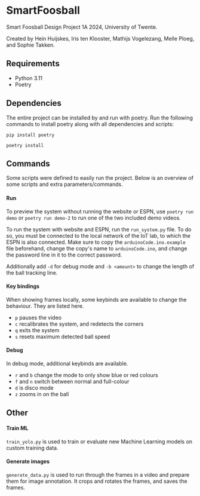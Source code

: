 # SmartFoosball
Smart Foosball Design Project 1A 2024, University of Twente. 

Created by Hein Huijskes, Iris ten Klooster, Mathijs Vogelezang, Melle Ploeg, and Sophie Takken.

## Requirements
- Python 3.11
- Poetry

## Dependencies
The entire project can be installed by and run with poetry. Run the following commands to install poetry along with all dependencies and scripts:
```
pip install poetry
```
```
poetry install
```

## Commands
Some scripts were defined to easily run the project. Below is an overview of some scripts and extra parameters/commands.

#### Run
To preview the system without running the website or ESPN, use `poetry run demo` or `poetry run demo-2` to run one of the two included demo videos.

To run the system with website and ESPN, run the `run_system.py` file. To do so, you must be connected to the local network of the IoT lab, to which the ESPN is also connected. Make sure to copy the `arduinoCode.ino.example` file beforehand, change the copy's name to `arduinoCode.ino`, 
and change the password line in it to the correct password.

Additionally add `-d` for debug mode and `-b <amount>` to change the length of the ball tracking line.

#### Key bindings
When showing frames locally, some keybinds are available to change the behaviour. They are listed here.
- `p` pauses the video
- `c` recalibrates the system, and redetects the corners
- `q` exits the system
- `s` resets maximum detected ball speed

#### Debug
In debug mode, additional keybinds are available.
- `r` and `b` change the mode to only show blue or red colours
- `f` and `n` switch between normal and full-colour
- `d` is disco mode
- `z` zooms in on the ball

## Other
#### Train ML
`train_yolo.py` is used to train or evaluate new Machine Learning models on custom training data. 
#### Generate images
`generate_data.py` is used to run through the frames in a video and prepare them for image annotation. It crops and rotates the frames, and saves the frames.